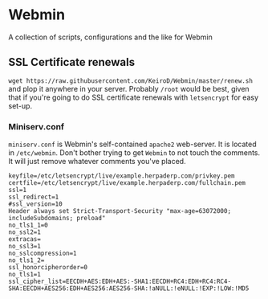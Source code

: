 # Webmin
A collection of scripts, configurations and the like for Webmin

## SSL Certificate renewals

`wget https://raw.githubusercontent.com/KeiroD/Webmin/master/renew.sh` and plop it anywhere in your server. Probably `/root` would be best, given that if you're going to do SSL certificate renewals with `letsencrypt` for easy set-up.

### Miniserv.conf

`miniserv.conf` is Webmin's self-contained `apache2` web-server. It is located in `/etc/webmin`. Don't bother trying to get `Webmin` to not touch the comments. It will just remove whatever comments you've placed.

```
keyfile=/etc/letsencrypt/live/example.herpaderp.com/privkey.pem
certfile=/etc/letsencrypt/live/example.herpaderp.com/fullchain.pem
ssl=1
ssl_redirect=1
#ssl_version=10
Header always set Strict-Transport-Security "max-age=63072000; includeSubdomains; preload"
no_tls1_1=0
no_ssl2=1
extracas=
no_ssl3=1
no_sslcompression=1
no_tls1_2=
ssl_honorcipherorder=0
no_tls1=1
ssl_cipher_list=EECDH+AES:EDH+AES:-SHA1:EECDH+RC4:EDH+RC4:RC4-SHA:EECDH+AES256:EDH+AES256:AES256-SHA:!aNULL:!eNULL:!EXP:!LOW:!MD5
```
